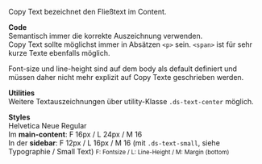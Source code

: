 Copy Text bezeichnet den Fließtext im Content. 

__Code__  
Semantisch immer die korrekte Auszeichnung verwenden.  
Copy Text sollte möglichst immer in Absätzen `<p>` sein. `<span>` ist für sehr kurze Texte ebenfalls möglich.  

Font-size und line-height sind auf dem body als default definiert und müssen daher nicht mehr explizit auf Copy Texte geschrieben werden.

__Utilities__  
Weitere Textauszeichnungen über utility-Klasse `.ds-text-center` möglich.

__Styles__  
Helvetica Neue Regular  
Im __main-content__: F 16px / L 24px / M 16    
In der __sidebar__: F 12px / L 16px / M 16 (mit `.ds-text-small`, siehe Typographie / Small Text)
<small>F: Fontsize / L: Line-Height / M: Margin (bottom)</small>